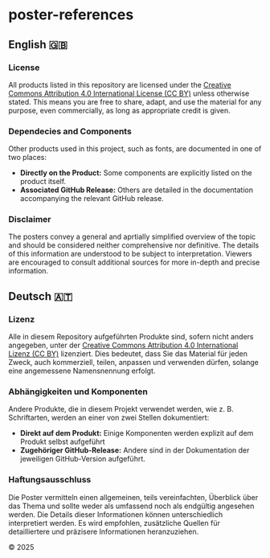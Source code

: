 # poster-references

## English 🇬🇧 

### License
All products listed in this repository are licensed under the [Creative Commons Attribution 4.0 International License (CC BY)](https://creativecommons.org/licenses/by/4.0/) unless otherwise stated. This means you are free to share, adapt, and use the material for any purpose, even commercially, as long as appropriate credit is given.

### Dependecies and Components
Other products used in this project, such as fonts, are documented in one of two places:
- __Directly on the Product:__ Some components are explicitly listed on the product itself.
- __Associated GitHub Release:__ Others are detailed in the documentation accompanying the relevant GitHub release.

### Disclaimer
The posters convey a general and aprtially simplified overview of the topic and should be considered neither comprehensive nor definitive. The details of this information are understood to be subject to interpretation. Viewers are encouraged to consult additional sources for more in-depth and precise information.


## Deutsch 🇦🇹
### Lizenz
Alle in diesem Repository aufgeführten Produkte sind, sofern nicht anders angegeben, unter der [Creative Commons Attribution 4.0 International Lizenz (CC BY)](https://creativecommons.org/licenses/by/4.0/) lizenziert. Dies bedeutet, dass Sie das Material für jeden Zweck, auch kommerziell, teilen, anpassen und verwenden dürfen, solange eine angemessene Namensnennung erfolgt.

### Abhängigkeiten und Komponenten
Andere Produkte, die in diesem Projekt verwendet werden, wie z. B. Schriftarten, werden an einer von zwei Stellen dokumentiert:
- __Direkt auf dem Produkt:__ Einige Komponenten werden explizit auf dem Produkt selbst aufgeführt
- __Zugehöriger GitHub-Release:__ Andere sind in der Dokumentation der jeweiligen GitHub-Version aufgeführt.
### Haftungsausschluss
Die Poster vermitteln einen allgemeinen, teils vereinfachten, Überblick über das Thema und sollte weder als umfassend noch als endgültig angesehen werden. Die Details dieser Informationen können unterschiedlich interpretiert werden. Es wird empfohlen, zusätzliche Quellen für detailliertere und präzisere Informationen heranzuziehen.


© 2025
